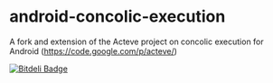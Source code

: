 android-concolic-execution
==========================

A fork and extension of the Acteve project on concolic execution for Android (https://code.google.com/p/acteve/)

[![Bitdeli Badge](https://d2weczhvl823v0.cloudfront.net/JulianSchuette/condroid/trend.png)](https://bitdeli.com/free "Bitdeli Badge")
<a href="https://scan.coverity.com/projects/3500">
